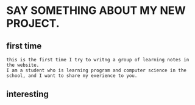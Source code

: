 # SAY SOMETHING ABOUT MY NEW PROJECT.
## first time
    this is the first time I try to writng a group of learning notes in the website. 
    I am a student who is learning program and computer science in the school, and I want to share my exerience to you.
    
## interesting
